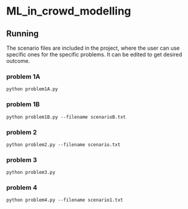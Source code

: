 # ML_in_crowd_modelling

## Running
The scenario files are included in the project, where the user can use specific ones for the specific problems. It can be edited to get desired outcome.

### problem 1A
```
python problem1A.py
```

### problem 1B
```
python problem1B.py --filename scenarioB.txt
```
### problem 2
```
python problem2.py --filename scenario.txt
```
### problem 3 
```
python problem3.py
```

### problem 4

```
python problem4.py --filename scenario1.txt
```
